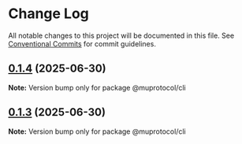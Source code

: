 # Change Log

All notable changes to this project will be documented in this file.
See [Conventional Commits](https://conventionalcommits.org) for commit guidelines.

## [0.1.4](https://github.com/muplab/mup-sdk/compare/v0.1.3...v0.1.4) (2025-06-30)

**Note:** Version bump only for package @muprotocol/cli





## [0.1.3](https://github.com/muplab/mup-sdk/compare/v0.1.2...v0.1.3) (2025-06-30)

**Note:** Version bump only for package @muprotocol/cli
